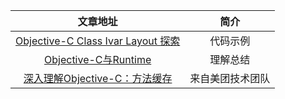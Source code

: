 


|   文章地址  |    简介  |
|:------:|:-----: |   
|[Objective-C Class Ivar Layout 探索](http://blog.sunnyxx.com/2015/09/13/class-ivar-layout/)|     代码示例
|[Objective-C与Runtime](http://springox.w18.net/2015/09/03/objectivecruntime/?hmsr=toutiao.io&utm_medium=toutiao.io&utm_source=toutiao.io)|理解总结
|[深入理解Objective-C：方法缓存](http://www.kuqin.com/shuoit/20150814/347569.html)|来自美团技术团队|
